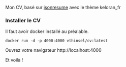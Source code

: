 Mon CV, basé sur [jsonresume](https://registry.jsonresume.org) avec le thème keloran_fr

### Installer le CV
Il faut avoir docker installé au préalable.

```
docker run -d -p 4000:4000 vthinsel/cv:latest
```
Ouvrez votre navigateur http://localhost:4000

Et voilà !

[jsonresume]:https://jsonresume.org/
[fontawesome]:http://fontawesome.io/
[keloran]:https://github.com/Keloran/jsonresume-theme-keloran

